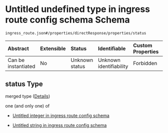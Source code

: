 # Untitled undefined type in ingress route config schema Schema

```txt
ingress_route.json#/properties/directResponse/properties/status
```



| Abstract            | Extensible | Status         | Identifiable            | Custom Properties | Additional Properties | Access Restrictions | Defined In                                                                |
| :------------------ | :--------- | :------------- | :---------------------- | :---------------- | :-------------------- | :------------------ | :------------------------------------------------------------------------ |
| Can be instantiated | No         | Unknown status | Unknown identifiability | Forbidden         | Allowed               | none                | [ingress\_route.json\*](../out/ingress_route.json "open original schema") |

## status Type

merged type ([Details](ingress_route-properties-ingress-direct-response-config-schema-properties-status.md))

one (and only one) of

* [Untitled integer in ingress route config schema](ingress_route-properties-ingress-direct-response-config-schema-properties-status-oneof-0.md "check type definition")

* [Untitled string in ingress route config schema](ingress_route-properties-ingress-direct-response-config-schema-properties-status-oneof-1.md "check type definition")
